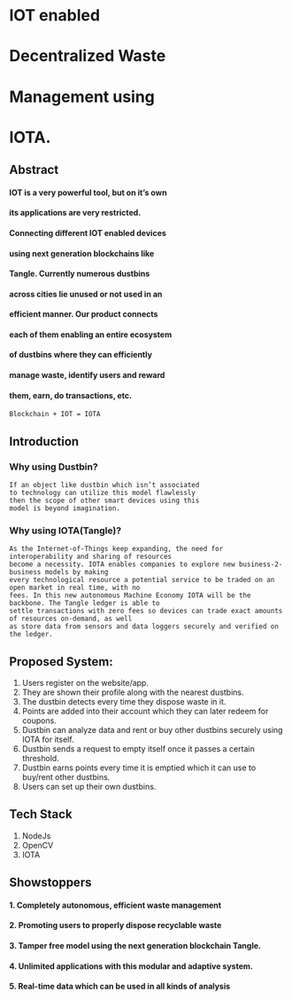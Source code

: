 # IOT enabled

# Decentralized Waste

# Management using

# IOTA.


## Abstract

#### IOT is a very powerful tool, but on it’s own

#### its applications are very restricted.

#### Connecting different IOT enabled devices

#### using next generation blockchains like

#### Tangle. Currently numerous dustbins

#### across cities lie unused or not used in an

#### efficient manner. Our product connects

#### each of them enabling an entire ecosystem

#### of dustbins where they can efficiently

#### manage waste, identify users and reward

#### them, earn, do transactions, etc.

```
Blockchain + IOT = IOTA
```

## Introduction

### Why using Dustbin?

```
If an object like dustbin which isn’t associated
to technology can utilize this model flawlessly
then the scope of other smart devices using this
model is beyond imagination.

```
### Why using IOTA(Tangle)?

```
As the Internet-of-Things keep expanding, the need for interoperability and sharing of resources
become a necessity. IOTA enables companies to explore new business-2-business models by making
every technological resource a potential service to be traded on an open market in real time, with no
fees. In this new autonomous Machine Economy IOTA will be the backbone. The Tangle ledger is able to
settle transactions with zero fees so devices can trade exact amounts of resources on-demand, as well
as store data from sensors and data loggers securely and verified on the ledger.

```


## Proposed System:

1. Users register on the website/app.
2. They are shown their profile along with the nearest dustbins.
3. The dustbin detects every time they dispose waste in it.
4. Points are added into their account which they can later redeem for
    coupons.
5. Dustbin can analyze data and rent or buy other dustbins securely using
    IOTA for itself.
6. Dustbin sends a request to empty itself once it passes a certain
    threshold.
7. Dustbin earns points every time it is emptied which it can use to
    buy/rent other dustbins.
8. Users can set up their own dustbins.


## Tech Stack

1. NodeJs
2. OpenCV
3. IOTA

## Showstoppers

#### 1. Completely autonomous, efficient waste management

#### 2. Promoting users to properly dispose recyclable waste

#### 3. Tamper free model using the next generation blockchain Tangle.

#### 4. Unlimited applications with this modular and adaptive system.

#### 5. Real-time data which can be used in all kinds of analysis

